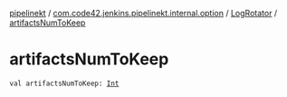 [pipelinekt](../../index.md) / [com.code42.jenkins.pipelinekt.internal.option](../index.md) / [LogRotator](index.md) / [artifactsNumToKeep](./artifacts-num-to-keep.md)

# artifactsNumToKeep

`val artifactsNumToKeep: `[`Int`](https://kotlinlang.org/api/latest/jvm/stdlib/kotlin/-int/index.html)